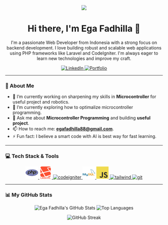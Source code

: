 <div id="header" align="center">
  <img src="https://media.giphy.com/media/M9gbBd9nbDrOTu1Mqx/giphy.gif" width="100"/>
  <h1>Hi there, I'm Ega Fadhilla 👋</h1>
  <p>I'm a passionate Web Developer from Indonesia with a strong focus on backend development. I love building robust and scalable web applications using PHP frameworks like Laravel and CodeIgniter. I'm always eager to learn new technologies and improve my craft.</p>
</div>

<div align="center">
  <a href="https://www.linkedin.com/in/nama-anda-disini/" target="_blank">
    <img src="https://img.shields.io/badge/LinkedIn-0077B5?style=for-the-badge&logo=linkedin&logoColor=white" alt="LinkedIn"/>
  </a>
  <a href="https://your-portfolio-website.com" target="_blank">
    <img src="https://img.shields.io/badge/Portfolio-D14836?style=for-the-badge&logo=google-chrome&logoColor=white" alt="Portfolio"/>
  </a>
</div>

---

### 🚀 About Me

* 🔭 I’m currently working on sharpening my skills in **Microcontroller** for useful project and robotics.
* 🌱 I’m currently exploring how to optimalize microcontroller programming.
* 💬 Ask me about **Microcontroller Programming** and building **useful project**.
* 📫 How to reach me: **[egafadhilla88@gmail.com](mailto:egafadhilla88@gmail.com.com)**.
* ⚡ Fun fact: I believe a smart code with AI is best way for fast learning.

---

### 💻 Tech Stack & Tools

<p align="center">
  <a href="https://www.php.net" target="_blank" rel="noreferrer">
    <img src="https://raw.githubusercontent.com/devicons/devicon/master/icons/php/php-original.svg" alt="php" width="40" height="40"/>
  </a>
  <a href="https://laravel.com/" target="_blank" rel="noreferrer">
    <img src="https://raw.githubusercontent.com/devicons/devicon/master/icons/laravel/laravel-plain-wordmark.svg" alt="laravel" width="40" height="40"/>
  </a>
  <a href="https://codeigniter.com" target="_blank" rel="noreferrer">
    <img src="https://cdn.worldvectorlogo.com/logos/codeigniter.svg" alt="codeigniter" width="40" height="40"/>
  </a>
  <a href="https://www.mysql.com/" target="_blank" rel="noreferrer">
    <img src="https://raw.githubusercontent.com/devicons/devicon/master/icons/mysql/mysql-original-wordmark.svg" alt="mysql" width="40" height="40"/>
  </a>
  <a href="https://developer.mozilla.org/en-US/docs/Web/JavaScript" target="_blank" rel="noreferrer">
    <img src="https://raw.githubusercontent.com/devicons/devicon/master/icons/javascript/javascript-original.svg" alt="javascript" width="40" height="40"/>
  </a>
  <a href="https://tailwindcss.com/" target="_blank" rel="noreferrer">
    <img src="https://www.vectorlogo.zone/logos/tailwindcss/tailwindcss-icon.svg" alt="tailwind" width="40" height="40"/>
  </a>
  <a href="https://git-scm.com/" target="_blank" rel="noreferrer">
    <img src="https://www.vectorlogo.zone/logos/git-scm/git-scm-icon.svg" alt="git" width="40" height="40"/>
  </a>
</p>

---

### 📊 My GitHub Stats

<p align="center">
  <img src="https://github-readme-stats.vercel.app/api?username=egafadhilla&show_icons=true&theme=tokyonight&icon_color=79ff97&hide_border=true&count_private=true" alt="Ega Fadhilla's GitHub Stats" />
  <img src="https://github-readme-stats.vercel.app/api/top-langs/?username=egafadhilla&layout=compact&theme=tokyonight&hide_border=true" alt="Top Languages" />
</p>

<p align="center">
  <img src="https://github-readme-streak-stats.herokuapp.com/?user=egafadhilla&theme=tokyonight&hide_border=true" alt="GitHub Streak" />
</p>
